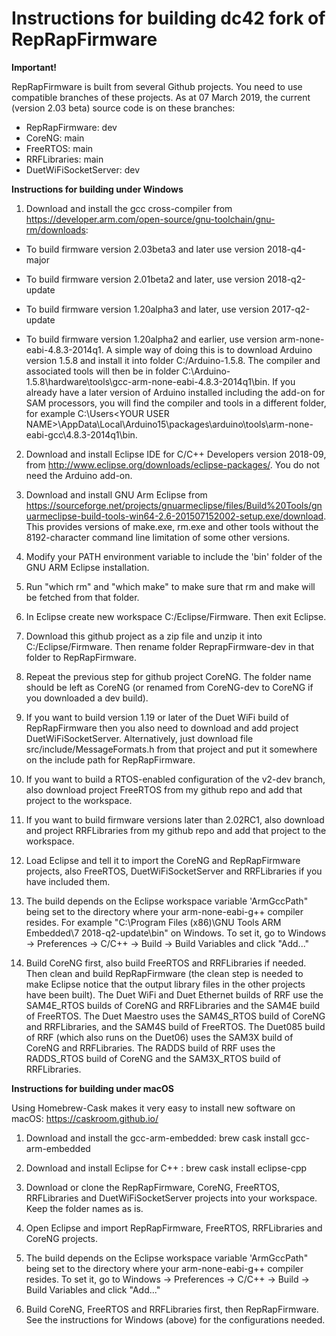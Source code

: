 Instructions for building dc42 fork of RepRapFirmware
=====================================================

**Important!**

RepRapFirmware is built from several Github projects. You need to use compatible branches of these projects. As at 07 March 2019, the current (version 2.03 beta) source code is on these branches:

- RepRapFirmware: dev
- CoreNG: main
- FreeRTOS: main
- RRFLibraries: main
- DuetWiFiSocketServer: dev

**Instructions for building under Windows**

1. Download and install the gcc cross-compiler from https://developer.arm.com/open-source/gnu-toolchain/gnu-rm/downloads:

- To build firmware version 2.03beta3 and later use version 2018-q4-major

- To build firmware version 2.01beta2 and later, use version 2018-q2-update

- To build firmware version 1.20alpha3 and later, use version 2017-q2-update

- To build firmware version 1.20alpha2 and earlier, use version arm-none-eabi-4.8.3-2014q1. A simple way of doing this is to download Arduino version 1.5.8 and install it into folder C:/Arduino-1.5.8. The compiler and associated tools will then be in folder C:\Arduino-1.5.8\hardware\tools\gcc-arm-none-eabi-4.8.3-2014q1\bin. If you already have a later version of Arduino installed including the add-on for SAM processors, you will find the compiler and tools in a different folder, for example C:\Users\<YOUR USER NAME>\AppData\Local\Arduino15\packages\arduino\tools\arm-none-eabi-gcc\4.8.3-2014q1\bin.

2. Download and install Eclipse IDE for C/C++ Developers version 2018-09, from http://www.eclipse.org/downloads/eclipse-packages/. You do not need the Arduino add-on.

3. Download and install GNU Arm Eclipse from https://sourceforge.net/projects/gnuarmeclipse/files/Build%20Tools/gnuarmeclipse-build-tools-win64-2.6-201507152002-setup.exe/download. This provides versions of make.exe, rm.exe and other tools without the 8192-character command line limitation of some other versions.

4. Modify your PATH environment variable to include the 'bin' folder of the GNU ARM Eclipse installation.

5. Run "which rm" and "which make" to make sure that rm and make will be fetched from that folder.

6. In Eclipse create new workspace C:/Eclipse/Firmware. Then exit Eclipse.

7. Download this github project as a zip file and unzip it into C:/Eclipse/Firmware. Then rename folder ReprapFirmware-dev in that folder to RepRapFirmware.

8. Repeat the previous step for github project CoreNG. The folder name should be left as CoreNG (or renamed from CoreNG-dev to CoreNG if you downloaded a dev build).

9. If you want to build version 1.19 or later of the Duet WiFi build of RepRapFirmware then you also need to download and add project DuetWiFiSocketServer. Alternatively, just download file src/include/MessageFormats.h from that project and put it somewhere on the include path for RepRapFirmware.

10. If you want to build a RTOS-enabled configuration of the v2-dev branch, also download project FreeRTOS from my github repo and add that project to the workspace.

11. If you want to build firmware versions later than 2.02RC1, also download and project RRFLibraries from my github repo and add that project to the workspace.

12. Load Eclipse and tell it to import the CoreNG and RepRapFirmware projects, also FreeRTOS, DuetWiFiSocketServer and RRFLibraries if you have included them.

13. The build depends on the Eclipse workspace variable 'ArmGccPath" being set to the directory where your arm-none-eabi-g++ compiler resides. For example "C:\Program Files (x86)\GNU Tools ARM Embedded\7 2018-q2-update\bin" on Windows. To set it, go to Windows -> Preferences -> C/C++ -> Build -> Build Variables and click "Add..."

14. Build CoreNG first, also build FreeRTOS and RRFLibraries if needed. Then clean and build RepRapFirmware (the clean step is needed to make Eclipse notice that the output library files in the other projects have been built). The Duet WiFi and Duet Ethernet builds of RRF use the SAM4E_RTOS builds of CoreNG and RRFLibraries and the SAM4E build of FreeRTOS. The Duet Maestro uses the SAM4S_RTOS build of CoreNG and RRFLibraries, and the SAM4S build of FreeRTOS. The Duet085 build of RRF (which also runs on the Duet06) uses the SAM3X build of CoreNG and RRFLibraries. The RADDS build of RRF uses the RADDS_RTOS build of CoreNG and the SAM3X_RTOS build of RRFLibraries.

**Instructions for building under macOS**

Using Homebrew-Cask makes it very easy to install new software on macOS: https://caskroom.github.io/

1. Download and install the gcc-arm-embedded: brew cask install gcc-arm-embedded

3. Download and install Eclipse for C++ : brew cask install eclipse-cpp

4. Download or clone the RepRapFirmware, CoreNG, FreeRTOS, RRFLibraries and DuetWiFiSocketServer projects into your workspace. Keep the folder names as is.

5. Open Eclipse and import RepRapFirmware, FreeRTOS, RRFLibraries and CoreNG projects.

6. The build depends on the Eclipse workspace variable 'ArmGccPath" being set to the directory where your arm-none-eabi-g++ compiler resides. To set it, go to Windows -> Preferences -> C/C++ -> Build -> Build Variables and click "Add..."

7. Build CoreNG, FreeRTOS and RRFLibraries first, then RepRapFirmware. See the instructions for Windows (above) for the configurations needed.
